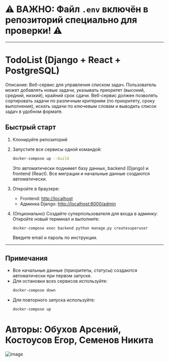 # ⚠️ ВАЖНО: Файл `.env` включён в репозиторий специально для проверки! ⚠️

---

# TodoList (Django + React + PostgreSQL)

Описание: Веб-сервис для управления списком задач.
Пользователь может добавлять новые задачи, указывать приоритет (высокий, средний, низкий), крайний срок сдачи.
Веб-сервис должен позволять сортировать задачи по различным критериям (по приоритету, сроку выполнения), искать задачи по ключевым словам и выводить список задач в удобном формате.

## Быстрый старт

1. Клонируйте репозиторий

2. Запустите все сервисы одной командой:
   ```bash
   docker-compose up --build
   ```
   Это автоматически поднимет базу данных, backend (Django) и frontend (React). Все миграции и начальные данные создаются автоматически.

3. Откройте в браузере:
   - Frontend: [http://localhost](http://localhost)
   - Админка Django: [http://localhost:8000/admin](http://localhost:8000/admin)

4. (Опционально) Создайте суперпользователя для входа в админку:
   Откройте новый терминал и выполните:
   ```bash
   docker-compose exec backend python manage.py createsuperuser
   ```
   Введите email и пароль по инструкции.

---

## Примечания
- Все начальные данные (приоритеты, статусы) создаются автоматически при первом запуске.
- Для остановки всех сервисов используйте:
   ```bash
   docker-compose down
   ```
- Для повторного запуска используйте:
   ```bash
   docker-compose up
   ```
# Авторы: Обухов Арсений, Костоусов Егор, Семенов Никита

![image](https://github.com/user-attachments/assets/b7f6b586-6ab6-424c-b278-c12302b65d15)
